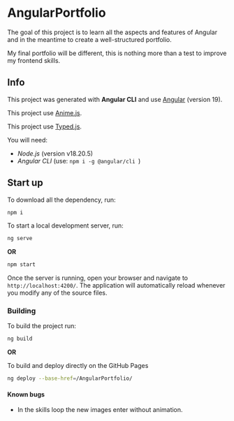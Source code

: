 # AngularPortfolio

The goal of this project is to learn all the aspects and features of Angular and in the meantime to create a well-structured portfolio.

My final portfolio will be different, this is nothing more than a test to improve my frontend skills.


## Info

This project was generated with **Angular CLI** and use [Angular](https://angular.dev/overview) (version 19).

This project use [Anime.js](https://animejs.com/).

This project use [Typed.js](https://mattboldt.com/demos/typed-js/).


You will need:
- *Node.js* (version v18.20.5)
- *Angular CLI* (use: ```npm i -g @angular/cli ```)


## Start up

To download all the dependency, run:
```bash
npm i
```

To start a local development server, run:

```bash
ng serve
```
**OR**
```bash
npm start
```
Once the server is running, open your browser and navigate to `http://localhost:4200/`. The application will automatically reload whenever you modify any of the source files.

### Building

To build the project run:

```bash
ng build
```
**OR**

To build and deploy directly on the GitHub Pages

```bash
ng deploy --base-href=/AngularPortfolio/
```


#### Known bugs
- In the skills loop the new images enter without animation.